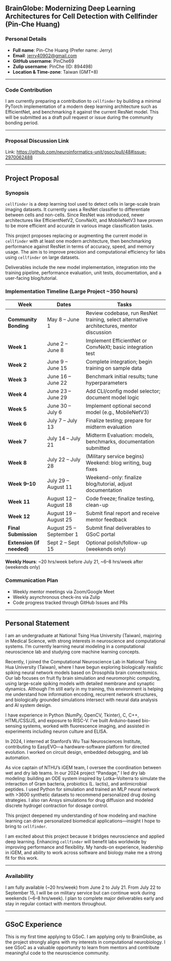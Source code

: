 ## BrainGlobe: Modernizing Deep Learning Architectures for Cell Detection with Cellfinder (Pin-Che Huang)

### Personal Details

- **Full name**: Pin-Che Huang (Prefer name: Jerry) 
- **Email**: jerry40902@gmail.com  
- **GitHub username**: PinChe69 
- **Zulip username**: PinChe (ID: 894498)
- **Location & Time-zone**: Taiwan (GMT+8)  

---

### Code Contribution
I am currently preparing a contribution to `cellfinder` by building a minimal PyTorch implementation of a modern deep learning architecture such as EfficientNet, and benchmarking it against the current ResNet model. This will be submitted as a draft pull request or issue during the community bonding period.

---

### Proposal Discussion Link
Link: https://github.com/neuroinformatics-unit/gsoc/pull/48#issue-2970062488

---

## Project Proposal

### Synopsis
`cellfinder` is a deep learning tool used to detect cells in large-scale brain imaging datasets. It currently uses a ResNet classifier to differentiate between cells and non-cells. Since ResNet was introduced, newer architectures like EfficientNetV2, ConvNeXt, and MobileNetV3 have proven to be more efficient and accurate in various image classification tasks.

This project proposes replacing or augmenting the current model in `cellfinder` with at least one modern architecture, then benchmarking performance against ResNet in terms of accuracy, speed, and memory usage. The aim is to improve precision and computational efficiency for labs using `cellfinder` on large datasets.

Deliverables include the new model implementation, integration into the training pipeline, performance evaluation, unit tests, documentation, and a user-facing blog/tutorial.

### Implementation Timeline (Large Project ~350 hours)

| Week | Dates | Tasks |
|------|-------|-------|
| **Community Bonding** | May 8 – June 1 | Review codebase, run ResNet training, select alternative architectures, mentor discussion |
| **Week 1** | June 2 – June 8 | Implement EfficientNet or ConvNeXt; basic integration test |
| **Week 2** | June 9 – June 15 | Complete integration; begin training on sample data |
| **Week 3** | June 16 – June 22 | Benchmark initial results; tune hyperparameters |
| **Week 4** | June 23 – June 29 | Add CLI/config model selector; document model logic |
| **Week 5** | June 30 – July 6 | Implement optional second model (e.g., MobileNetV3) |
| **Week 6** | July 7 – July 13 | Finalize testing; prepare for midterm evaluation |
| **Week 7** | July 14 – July 21 | Midterm Evaluation: models, benchmarks, documentation submitted |
| **Week 8** | July 22 – July 28 | (Military service begins) Weekend: blog writing, bug fixes |
| **Week 9–10** | July 29 – August 11 | Weekend-only: finalize blog/tutorial, adjust documentation |
| **Week 11** | August 12 – August 18 | Code freeze; finalize testing, clean-up |
| **Week 12** | August 19 – August 25 | Submit final report and receive mentor feedback |
| **Final Submission** | August 25 – September 1 | Submit final deliverables to GSoC portal |
| **Extension (if needed)** | Sept 2 – Sept 15 | Optional polish/follow-up (weekends only) |

**Weekly Hours**: ~20 hrs/week before July 21, ~6–8 hrs/week after (weekends only)

### Communication Plan
- Weekly mentor meetings via Zoom/Google Meet  
- Weekly asynchronous check-ins via Zulip  
- Code progress tracked through GitHub Issues and PRs

---

## Personal Statement

I am an undergraduate at National Tsing Hua University (Taiwan), majoring in Medical Science, with strong interests in neuroscience and computational systems. I’m currently learning neural modeling in a computational neuroscience lab and studying core machine learning concepts.

Recently, I joined the Computational Neuroscience Lab in National Tsing Hua University (Taiwan), where I have begun exploring biologically realistic spiking neural network models based on Drosophila brain connectomics. Our lab focuses on fruit fly brain simulation and neuromorphic computing, using large-scale spiking models with detailed membrane and synaptic dynamics. Although I’m still early in my training, this environment is helping me understand how information encoding, recurrent network structures, and biologically grounded simulations intersect with neural data analysis and AI system design.

I have experience in Python (NumPy, OpenCV, Tkinter), C, C++, HTML/CSS/JS, and exposure to RISC-V. I’ve built Arduino-based bio-sensing systems, worked with fluorescence imaging, and assisted in experiments including neuron culture and ELISA.

In 2024, I interned at Stanford’s Wu Tsai Neurosciences Institute, contributing to EasyEVO—a hardware-software platform for directed evolution. I worked on circuit design, embedded debugging, and lab automation.

As vice captain of NTHU’s iGEM team, I oversee the coordination between wet and dry lab teams. In our 2024 project “Pandage,” I led dry lab modeling: building an ODE system inspired by Lotka–Volterra to simulate the interaction of Gram bacteria, probiotics (L. lactis), and antimicrobial peptides. I used Python for simulation and trained an MLP neural network with >3600 synthetic datasets to recommend personalized drug dosing strategies. I also ran Ansys simulations for drug diffusion and modeled discrete hydrogel contraction for dosage control.

This project deepened my understanding of how modeling and machine learning can drive personalized biomedical applications—insight I hope to bring to `cellfinder`.

I am excited about this project because it bridges neuroscience and applied deep learning. Enhancing `cellfinder` will benefit labs worldwide by improving performance and flexibility. My hands-on experience, leadership in iGEM, and ability to work across software and biology make me a strong fit for this work.

---

### Availability
I am fully available (~20 hrs/week) from June 2 to July 21. From July 22 to September 15, I will be on military service but can continue work during weekends (~6–8 hrs/week). I plan to complete major deliverables early and stay in regular contact with mentors throughout.

---

## GSoC Experience
This is my first time applying to GSoC. I am applying only to BrainGlobe, as the project strongly aligns with my interests in computational neurobiology. I see GSoC as a valuable opportunity to learn from mentors and contribute meaningful code to the neuroscience community.
